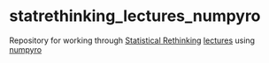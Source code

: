 # statrethinking_lectures_numpyro
Repository for working through [Statistical Rethinking](https://xcelab.net/rm/statistical-rethinking/) [lectures](https://github.com/rmcelreath/statrethinking_winter2019) using [numpyro](https://num.pyro.ai/en/stable/index.html#)
